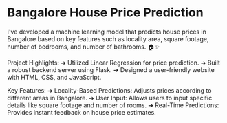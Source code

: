 # Bangalore House Price Prediction
I've developed a machine learning model that predicts house prices in Bangalore based on key features such as locality area, square footage, number of bedrooms, and number of bathrooms. 🏠✨

Project Highlights:
➔ Utilized Linear Regression for price prediction.
➔ Built a robust backend server using Flask.
➔ Designed a user-friendly website with HTML, CSS, and JavaScript.

Key Features:
➔ Locality-Based Predictions: Adjusts prices according to different areas in Bangalore.
➔ User Input: Allows users to input specific details like square footage and number of rooms.
➔ Real-Time Predictions: Provides instant feedback on house price estimates.

